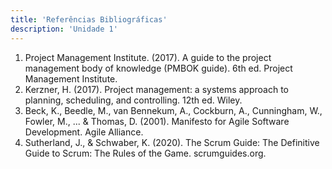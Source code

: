 ```yaml
---
title: 'Referências Bibliográficas'
description: 'Unidade 1'
---
```


1. Project Management Institute. (2017). A guide to the project management body of knowledge
(PMBOK guide). 6th ed. Project Management Institute.
2. Kerzner, H. (2017). Project management: a systems approach to planning, scheduling, and
controlling. 12th ed. Wiley.
3. Beck, K., Beedle, M., van Bennekum, A., Cockburn, A., Cunningham, W., Fowler, M., ... & Thomas,
D. (2001). Manifesto for Agile Software Development. Agile Alliance.
4. Sutherland, J., & Schwaber, K. (2020). The Scrum Guide: The Definitive Guide to Scrum: The
Rules of the Game. scrumguides.org.
